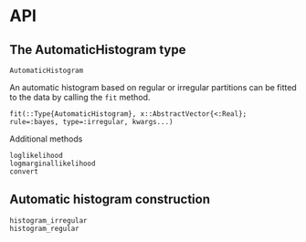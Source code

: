 # API

## The AutomaticHistogram type
```@docs
AutomaticHistogram
```

An automatic histogram based on regular or irregular partitions can be fitted to the data by calling the `fit` method.
```@docs
fit(::Type{AutomaticHistogram}, x::AbstractVector{<:Real}; rule=:bayes, type=:irregular, kwargs...)
```

Additional methods

```@docs
loglikelihood
logmarginallikelihood
convert
```

## Automatic histogram construction

```@docs
histogram_irregular
histogram_regular
```